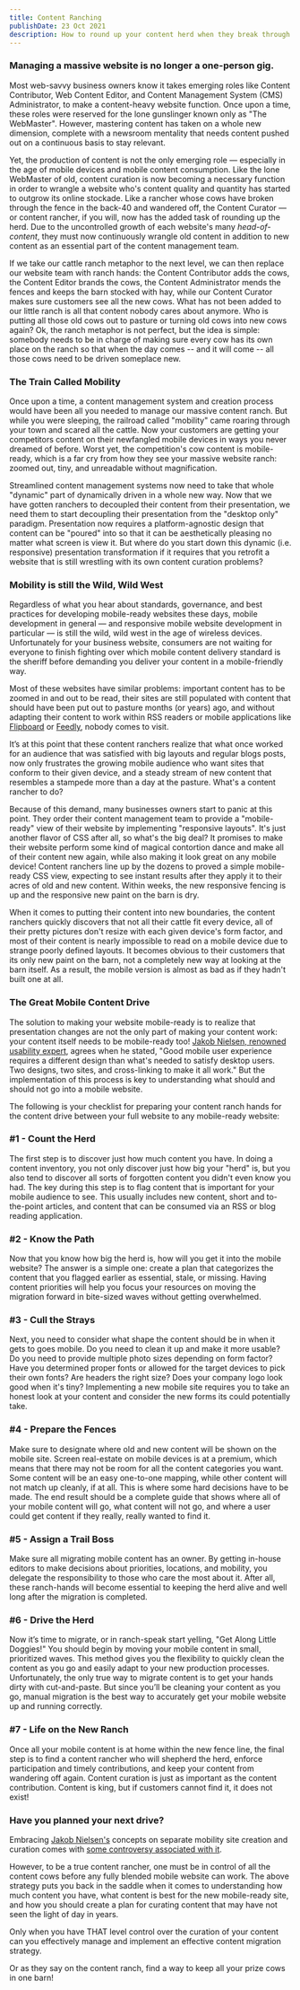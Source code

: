 ```yaml
---
title: Content Ranching
publishDate: 23 Oct 2021
description: How to round up your content herd when they break through the curation fence in the back-40.
---
```


<!-- ![Sailboat being shipped overland](/assets/dents/kylebondo.com-semper-gumby-1200x750.png) -->

### Managing a massive website is no longer a one-person gig.

Most web-savvy business owners know it takes emerging roles like Content Contributor, Web Content Editor, and Content Management System (CMS) Administrator, to make a content-heavy website function. Once upon a time, these roles were reserved for the lone gunslinger known only as "The WebMaster". However, mastering content has taken on a whole new dimension, complete with a newsroom mentality that needs content pushed out on a continuous basis to stay relevant.

Yet, the production of content is not the only emerging role — especially in the age of mobile devices and mobile content consumption. Like the lone WebMaster of old, content curation is now becoming a necessary function in order to wrangle a website who's content quality and quantity has started to outgrow its online stockade. Like a rancher whose cows have broken through the fence in the back-40 and wandered off, the Content Curator — or content rancher, if you will, now has the added task of rounding up the herd. Due to the uncontrolled growth of each website's many <em>head-of-content</em>, they must now continuously wrangle old content in addition to new content as an essential part of the content management team.

If we take our cattle ranch metaphor to the next level, we can then replace our website team with ranch hands: the Content Contributor adds the cows, the Content Editor brands the cows, the Content Administrator mends the fences and keeps the barn stocked with hay, while our Content Curator makes sure customers see all the new cows. What has not been added to our little ranch is all that content nobody cares about anymore. Who is putting all those old cows out to pasture or turning old cows into new cows again? Ok, the ranch metaphor is not perfect, but the idea is simple: somebody needs to be in charge of making sure every cow has its own place on the ranch so that when the day comes -- and it will come -- all those cows need to be driven someplace new.

### The Train Called Mobility

Once upon a time, a content management system and creation process would have been all you needed to manage our massive content ranch. But while you were sleeping, the railroad called "mobility" came roaring through your town and scared all the cattle. Now your customers are getting your competitors content on their newfangled mobile devices in ways you never dreamed of before. Worst yet, the competition's cow content is mobile-ready, which is a far cry from how they see your massive website ranch: zoomed out, tiny, and unreadable without magnification.

Streamlined content management systems now need to take that whole "dynamic" part of dynamically driven in a whole new way. Now that we have gotten ranchers to decoupled their content from their presentation, we need them to start decoupling their presentation from the "desktop only" paradigm. Presentation now requires a platform-agnostic design that content can be "poured" into so that it can be aesthetically pleasing no matter what screen is view it. But where do you start down this dynamic (i.e. responsive) presentation transformation if it requires that you retrofit a website that is still wrestling with its own content curation problems?

### Mobility is still the Wild, Wild West

Regardless of what you hear about standards, governance, and best practices for developing mobile-ready websites these days, mobile development in general — and responsive mobile website development in particular — is still the wild, wild west in the age of wireless devices. Unfortunately for your business website, consumers are not waiting for everyone to finish fighting over which mobile content delivery standard is the sheriff before demanding you deliver your content in a mobile-friendly way.

Most of these websites have similar problems: important content has to be zoomed in and out to be read, their sites are still populated with content that should have been put out to pasture months (or years) ago, and without adapting their content to work within RSS readers or mobile applications like <a title="Flipboard" href="https://flipboard.com/" target="_blank" rel="noopener noreferrer">Flipboard</a> or <a title="Feedly" href="http://www.feedly.com/" target="_blank" rel="noopener noreferrer">Feedly</a>, nobody comes to visit.

It’s at this point that these content ranchers realize that what once worked for an audience that was satisfied with big layouts and regular blogs posts, now only frustrates the growing mobile audience who want sites that conform to their given device, and a steady stream of new content that resembles a stampede more than a day at the pasture. What's a content rancher to do?

Because of this demand, many businesses owners start to panic at this point. They order their content management team to provide a "mobile-ready" view of their website by implementing "responsive layouts". It's just another flavor of CSS after all, so what's the big deal? It promises to make their website perform some kind of magical contortion dance and make all of their content new again, while also making it look great on any mobile device! Content ranchers line up by the dozens to proved a simple mobile-ready CSS view, expecting to see instant results after they apply it to their acres of old and new content. Within weeks, the new responsive fencing is up and the responsive new paint on the barn is dry.

When it comes to putting their content into new boundaries, the content ranchers quickly discovers that not all their cattle fit every device, all of their pretty pictures don't resize with each given device's form factor, and most of their content is nearly impossible to read on a mobile device due to strange poorly defined layouts. It becomes obvious to their customers that its only new paint on the barn, not a completely new way at looking at the barn itself. As a result, the mobile version is almost as bad as if they hadn't built one at all.

### The Great Mobile Content Drive

The solution to making your website mobile-ready is to realize that presentation changes are not the only part of making your content work: your content itself needs to be mobile-ready too! <a title="Jakob Nielsen -- Mobile Site vs Full Site" href="http://www.nngroup.com/articles/mobile-site-vs-full-site/" target="_blank" rel="noopener noreferrer">Jakob Nielsen, renowned usability expert</a>, agrees when he stated, "Good mobile user experience requires a different design than what's needed to satisfy desktop users. Two designs, two sites, and cross-linking to make it all work." But the implementation of this process is key to understanding what should and should not go into a mobile website.

The following is your checklist for preparing your content ranch hands for the content drive between your full website to any mobile-ready website:

### #1 - Count the Herd

The first step is to discover just how much content you have. In doing a content inventory, you not only discover just how big your "herd" is, but you also tend to discover all sorts of forgotten content you didn't even know you had. The key during this step is to flag content that is important for your mobile audience to see. This usually includes new content, short and to-the-point articles, and content that can be consumed via an RSS or blog reading application.

### #2 - Know the Path

Now that you know how big the herd is, how will you get it into the mobile website? The answer is a simple one: create a plan that categorizes the content that you flagged earlier as essential, stale, or missing. Having content priorities will help you focus your resources on moving the migration forward in bite-sized waves without getting overwhelmed.

### #3 - Cull the Strays

Next, you need to consider what shape the content should be in when it gets to goes mobile. Do you need to clean it up and make it more usable? Do you need to provide multiple photo sizes depending on form factor? Have you determined proper fonts or allowed for the target devices to pick their own fonts? Are headers the right size? Does your company logo look good when it's tiny? Implementing a new mobile site requires you to take an honest look at your content and consider the new forms its could potentially take.

### #4 - Prepare the Fences

Make sure to designate where old and new content will be shown on the mobile site. Screen real-estate on mobile devices is at a premium, which means that there may not be room for all the content categories you want. Some content will be an easy one-to-one mapping, while other content will not match up cleanly, if at all. This is where some hard decisions have to be made. The end result should be a complete guide that shows where all of your mobile content will go, what content will not go, and where a user could get content if they really, really wanted to find it.

### #5 - Assign a Trail Boss

Make sure all migrating mobile content has an owner. By getting in-house editors to make decisions about priorities, locations, and mobility, you delegate the responsibility to those who care the most about it. After all, these ranch-hands will become essential to keeping the herd alive and well long after the migration is completed.

### #6 - Drive the Herd

Now it’s time to migrate, or in ranch-speak start yelling, "Get Along Little Doggies!" You should begin by moving your mobile content in small, prioritized waves. This method gives you the flexibility to quickly clean the content as you go and easily adapt to your new production processes. Unfortunately, the only true way to migrate content is to get your hands dirty with cut-and-paste. But since you’ll be cleaning your content as you go, manual migration is the best way to accurately get your mobile website up and running correctly.

### #7 - Life on the New Ranch

Once all your mobile content is at home within the new fence line, the final step is to find a content rancher who will shepherd the herd, enforce participation and timely contributions, and keep your content from wandering off again. Content curation is just as important as the content contribution. Content is king, but if customers cannot find it, it does not exist!

### Have you planned your next drive?

Embracing <a title="Jakob Nielsen -- Mobile Site vs Full Site" href="http://www.nngroup.com/articles/mobile-site-vs-full-site/" target="_blank" rel="noopener noreferrer">Jakob Nielsen's</a> concepts on separate mobility site creation and curation comes with <a title="Smashing Magazine -- Why We Shouldn’t Make Separate Mobile Websites" href="http://mobile.smashingmagazine.com/2012/04/19/why-we-shouldnt-make-separate-mobile-websites/" target="_blank" rel="noopener noreferrer">some controversy associated with it</a>.

However, to be a true content rancher, one must be in control of all the content cows before any fully blended mobile website can work. The above strategy puts you back in the saddle when it comes to understanding how much content you have, what content is best for the new mobile-ready site, and how you should create a plan for curating content that may have not seen the light of day in years.

Only when you have THAT level control over the curation of your content can you effectively manage and implement an effective content migration strategy.

Or as they say on the content ranch, find a way to keep all your prize cows in one barn!
